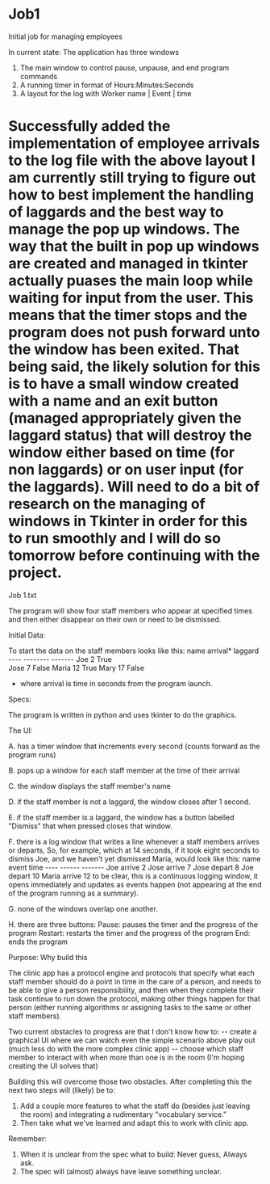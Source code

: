 # Job1
Initial job for managing employees

In current state:
The application has three windows
  1. The main window to control pause, unpause, and end program commands
  2. A running timer in format of Hours:Minutes:Seconds
  3. A layout for the log with 
      Worker name  |    Event  |  time
      
      
Successfully added the implementation of employee arrivals to the log file with the above layout
I am currently still trying to figure out how to best implement the handling of laggards and the best way to manage the pop up windows.
The way that the built in pop up windows are created and managed in tkinter actually puases the main loop while waiting for input from the user.
This means that the timer stops and the program does not push forward unto the window has been exited.
That being said, the likely solution for this is to have a small window created with a name and an exit button (managed appropriately given the laggard status) that will destroy the window either based on time (for non laggards) or on user input (for the laggards).
Will need to do a bit of research on the managing of windows in Tkinter in order for this to run smoothly and I will do so tomorrow before continuing with the project.
=======
Job 1.txt

The program will show four staff members who appear at specified times and then either disappear on their own or need to be dismissed. 

Initial Data:

To start the data on the staff members looks like this:
    name     arrival*      laggard
    ----     --------      -------
    Joe         2          True   
    Jose        7          False
    Maria      12          True
    Mary       17          False
 * where arrival is time in seconds from the program launch. 

Specs:

The program is written in python and uses tkinter to do the graphics. 

The UI: 

A. has a timer window that increments every second (counts forward as the program runs)

B. pops up a window for each staff member at the time of their arrival

C. the window displays the staff member's name

D. if the staff member is not a laggard, the window closes after 1 second. 

E. if the staff member is a laggard, the window has a button labelled "Dismiss" that when pressed closes that window. 

F. there is a log window that writes a line whenever a staff members arrives or departs,
   So, for example, which at 14 seconds, if it took eight seconds to dismiss Joe, and we haven't yet dismissed Maria, would look like this:
    name     event      time 
    ----     ------     -------
    Joe      arrive      2
    Jose     arrive      7
    Jose     depart      8
    Joe      depart      10
    Maria    arrive      12
   to be clear, this is a continuous logging window, it opens immediately and updates as events happen (not appearing at the end of the program running as a summary). 

G. none of the windows overlap one another. 

H. there are three buttons:
   Pause: pauses the timer and the progress of the program
   Restart: restarts the timer and the progress of the program
   End: ends the program

Purpose: Why build this

The clinic app has a protocol engine and protocols that specify what each staff member should do a point in time in the care of a person, and needs to be able to give a person responsibility, and then when they complete their task continue to run down the protocol, making other things happen for that person (either running algorithms or assigning tasks to the same or other staff members). 

Two current obstacles to progress are that I don't know how to:
-- create a graphical UI where we can watch even the simple scenario above play out (much less do with the more complex clinic app)
-- choose which staff member to interact with when more than one is in the room (I'm hoping creating the UI solves that)

Building this will overcome those two obstacles. After completing this the next two steps will (likely) be to:
1. Add a couple more features to what the staff do (besides just leaving the room) and integrating a rudimentary "vocabulary service."
2. Then take what we've learned and adapt this to work with clinic app. 

Remember:
1. When it is unclear from the spec what to build: Never guess, Always ask.
2. The spec will (almost) always have leave something unclear.

